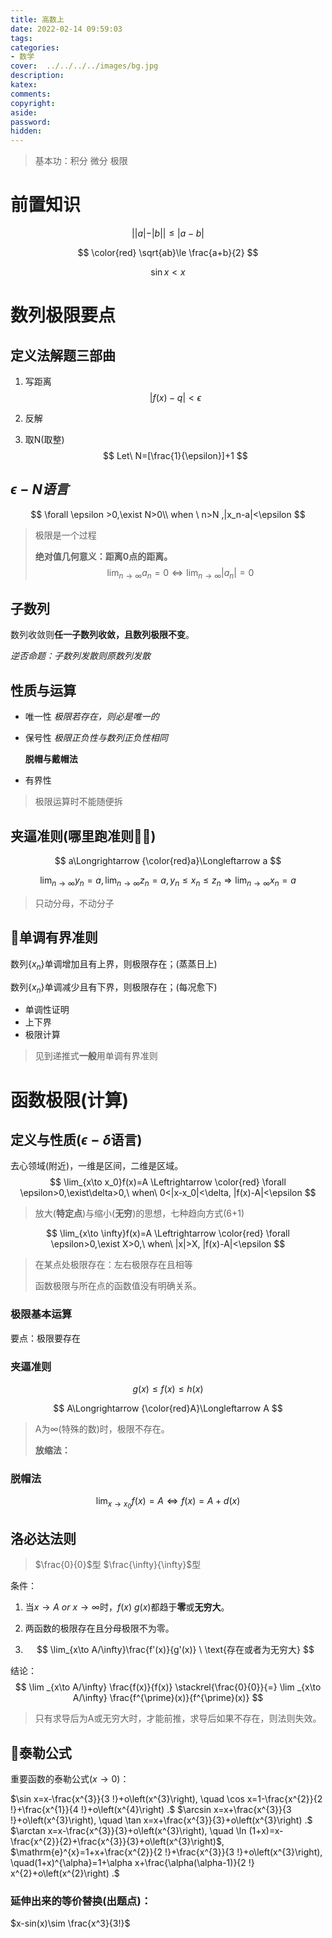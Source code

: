 ```yaml
---
title: 高数上
date: 2022-02-14 09:59:03
tags:
categories:
- 数学
cover:  ../../../../images/bg.jpg
description:
katex:
comments:
copyright:
aside:
password:
hidden:
---
```


> 基本功：积分 微分 极限

# 前置知识

$$
||a|-|b||\le|a-b|
$$

$$
\color{red} \sqrt{ab}\le \frac{a+b}{2}
$$

$$
\sin{x}<x
$$



# 数列极限要点

## 定义法解题三部曲

1. 写距离
   $$
   |f(x)-q|<\epsilon
   $$

2. 反解

3. 取N(取整)
   $$
   Let\ N=[\frac{1}{\epsilon}]+1
   $$
   

## $\epsilon-N语言$

$$
\forall \epsilon >0,\exist N>0\\
when \ n>N ,|x_n-a|<\epsilon
$$



> 极限是一个过程
>
> **绝对值几何意义：距离0点的距离。**
> $$
> \lim_{n\to\infty}a_n=0\Longleftrightarrow\lim_{n\to\infty}|a_n|=0
> $$

 

## 子数列

数列收敛则**任一子数列收敛，且数列极限不变**。

*逆否命题：子数列发散则原数列发散*

## 性质与运算

* 唯一性 *极限若存在，则必是唯一的*

* 保号性 *极限正负性与数列正负性相同*

  **脱帽与戴帽法**

* 有界性 

> 极限运算时不能随便拆

## 夹逼准则(哪里跑准则🏃‍♂️)

$$
a\Longrightarrow {\color{red}a}\Longleftarrow a
$$

$$
\lim_{n\to\infty}y_n=a, \lim_{n\to\infty}z_n=a,  y_n\le x_n\le z_n\Rightarrow \lim_{n\to\infty}x_n=a
$$

> 只动分母，不动分子

## 🌟单调有界准则

数列{$x_n$}单调增加且有上界，则极限存在；(蒸蒸日上)

数列{$x_n$}单调减少且有下界，则极限存在；(每况愈下)

* 单调性证明
* 上下界
* 极限计算

> 见到递推式**一般**用单调有界准则

# 函数极限(**计算**)

## 定义与性质($\epsilon-\delta$语言)

去心领域(附近)，一维是区间，二维是区域。
$$
\lim_{x\to x_0}f(x)=A \Leftrightarrow \color{red} \forall \epsilon>0,\exist\delta>0,\ when\ 0<|x-x_0|<\delta, |f(x)-A|<\epsilon
$$

> 放大(**特定点**)与缩小(**无穷**)的思想，七种趋向方式(6+1)

$$
\lim_{x\to \infty}f(x)=A \Leftrightarrow \color{red} \forall \epsilon>0,\exist X>0,\ when\  |x|>X, |f(x)-A|<\epsilon
$$

> 在某点处极限存在：左右极限存在且相等
>
> 函数极限与所在点的函数值没有明确关系。

### 极限基本运算

要点：极限要存在

### 夹逼准则

$$
g(x) \le f(x)\le h(x)
$$

$$
A\Longrightarrow {\color{red}A}\Longleftarrow A
$$

> A为$\infty$(特殊的数)时，极限不存在。
>
> **放缩法：**

### 脱帽法

$$
\lim_{x\to x_0}f(x)=A \Leftrightarrow f(x)=A+d(x)
$$

## 洛必达法则

> $\frac{0}{0}$型   $\frac{\infty}{\infty}$型

条件：

1. 当$x\to A\ or \ x \to \infty$时，$f(x)\ g(x)$都趋于**零**或**无穷大**。

2. 两函数的极限存在且分母极限不为零。

3. $$
   \lim_{x\to A/\infty}\frac{f'(x)}{g'(x)} \ \text{存在或者为无穷大}
   $$

结论：
$$
\lim _{x\to A/\infty} \frac{f(x)}{f(x)} \stackrel{\frac{0}{0}}{=} \lim _{x\to A/\infty} \frac{f^{\prime}(x)}{f^{\prime}(x)}
$$

> 只有求导后为A或无穷大时，才能前推，求导后如果不存在，则法则失效。

##  🌟泰勒公式

重要函数的泰勒公式($x\to 0$)：

$\sin x=x-\frac{x^{3}}{3 !}+o\left(x^{3}\right), \quad \cos x=1-\frac{x^{2}}{2 !}+\frac{x^{1}}{4 !}+o\left(x^{4}\right) .$
$\arcsin x=x+\frac{x^{3}}{3 !}+o\left(x^{3}\right), \quad \tan x=x+\frac{x^{3}}{3}+o\left(x^{3}\right) .$
$\arctan x=x-\frac{x^{3}}{3}+o\left(x^{3}\right), \quad \ln (1+x)=x-\frac{x^{2}}{2}+\frac{x^{3}}{3}+o\left(x^{3}\right)$,
$\mathrm{e}^{x}=1+x+\frac{x^{2}}{2 !}+\frac{x^{3}}{3 !}+o\left(x^{3}\right), \quad(1+x)^{\alpha}=1+\alpha x+\frac{\alpha(\alpha-1)}{2 !} x^{2}+o\left(x^{2}\right) .$

### 延伸出来的等价替换(出题点)：

$x-sin(x)\sim \frac{x^3}{3!}$



